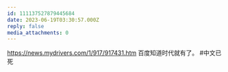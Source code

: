 ```yaml
---
id: 111137527879445684
date: 2023-06-19T03:30:57.000Z
reply: false
media_attachments: 0
---
```


https://news.mydrivers.com/1/917/917431.htm 百度知道时代就有了。 #中文已死 

